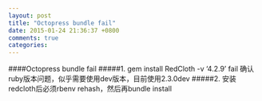 ```yaml
---
layout: post
title: "Octopress bundle fail"
date: 2015-01-24 21:36:37 +0800
comments: true
categories: 
---
```

####Octopress bundle fail
#####1. gem install RedCloth -v ‘4.2.9’ fail
确认ruby版本问题，似乎需要使用dev版本，目前使用2.3.0dev
#####2. 安装redcloth后必须rbenv rehash，然后再bundle install


